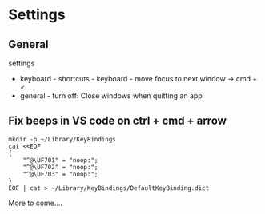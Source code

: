 # Settings

## General

settings
  - keyboard - shortcuts - keyboard - move focus to next window -> cmd + <
  - general - turn off: Close windows when quitting an app


## Fix beeps in VS code on ctrl + cmd + arrow

```shell
mkdir -p ~/Library/KeyBindings
cat <<EOF
{
    "^@\UF701" = "noop:";
    "^@\UF702" = "noop:";
    "^@\UF703" = "noop:";
}
EOF | cat > ~/Library/KeyBindings/DefaultKeyBinding.dict
```


More to come....

